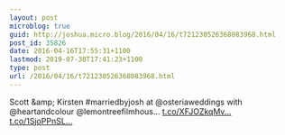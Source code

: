 ```yaml
---
layout: post
microblog: true
guid: http://joshua.micro.blog/2016/04/16/t721230526368083968.html
post_id: 35826
date: 2016-04-16T17:55:31+1100
lastmod: 2019-07-30T17:41:23+1100
type: post
url: /2016/04/16/t721230526368083968.html
---
```

Scott &amp;amp; Kirsten #marriedbyjosh at @osteriaweddings with @heartandcolour @lemontreefilmhous… [t.co/XFJOZkqMv...](https://t.co/XFJOZkqMvZ) [t.co/1SjoPPnSL...](https://t.co/1SjoPPnSLQ)
